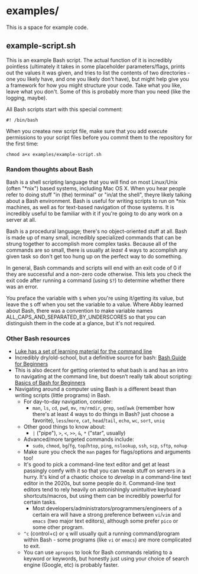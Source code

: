 # examples/
This is a space for example code.

## example-script.sh
This is an example Bash script. The actual function of it is incredibly pointless (ultimately it takes in some placeholder parameters/flags, prints out the values it was given, and tries to list the contents of two directories - one you likely have, and one you likely don't have), but might help give you a framework for how you might structure your code. Take what you like, leave what you don't. Some of this is probably more than you need (like the logging, maybe).

All Bash scripts start with this special comment:
```
#! /bin/bash
```

When you createa new script file, make sure that you add execute permissions to your script files before you commit them to the repository for the first time:
```
chmod a+x examples/example-script.sh
```

### Random thoughts about Bash
Bash is a shell scripting language that you will find on most Linux/Unix (often "*nix") based systems, including Mac OS X. When you hear people refer to doing stuff "in (the) terminal" or "in/at the shell", theyre likely talking about a Bash environment. Bash is useful for writing scripts to run on *nix machines, as well as for text-based navigation of those systems. It is incredibly useful to be familiar with it if you're going to do any work on a server at all.

Bash is a procedural language; there's no object-oriented stuff at all. Bash is made up of many small, incredibly specialized commands that can be strung together to accomplish more complex tasks. Because all of the commands are so small, there is usually at _least_ 4 ways to accomplish any given task so don't get too hung up on the perfect way to do something.

In general, Bash commands and scripts will end with an exit code of 0 if they are successful and a non-zero code otherwise. This lets you check the exit code after running a command (using `$?`) to determine whether there was an error.

You preface the variable with `$` when you're using it/getting its value, but leave the `$` off when you set the variable to a value. Where Abby learned about Bash, there was a convention to make variable names ALL_CAPS_AND_SEPARATED_BY_UNDERSCORES so that you can distinguish them in the code at a glance, but it's not required.

### Other Bash resources
- [Luke has a set of learning material for the command line](https://sites.google.com/a/mtholyoke.edu/the-cs-help-site/home/command-line-resources)
- Incredibly dry/old-school, but a definitive source for bash: [Bash Guide for Beginners](https://tldp.org/LDP/Bash-Beginners-Guide/html/)
- This is also decent for getting oriented to what bash is and has an intro to navigating at the command line, but doesn’t really talk about scripting: [Basics of Bash for Beginners](https://towardsdatascience.com/basics-of-bash-for-beginners-92e53a4c117a)
- Navigating around a computer using Bash is a different beast than writing scripts (little programs) in Bash. 
  - For day-to-day navigation, consider:
    - `man`, `ls`, `cd`, `pwd`, `mv`, `rm/rmdir`, `grep`, `sed`/`awk` (remember how there's at least 4 ways to do things in Bash? just choose a favorite), `less`/`more`, `cat`, `head`/`tail`, `echo`, `wc`, `sort`, `uniq`
  - Other good things to know about: 
    - `|` ("pipe"), `>`, `<`, `>>`, `&`, `*` ("star", usually)
  - Advanced/more targeted commands include: 
    - `sudo`, `chmod`, `bg`/`fg`, `top`/`htop`, `ping`, `nslookup`, `ssh`, `scp`, `sftp`, `nohup` 
  - Make sure you check the `man` pages for flags/options and arguments too! 
  - It's good to pick a command-line text editor and get at least passingly comfy with it so that you can tweak stuff on servers in a hurry. It's kind of a chaotic choice to _develop_ in a command-line text editor in the 2020s, but some people do it. Command-line text editors tend to rely heavily on astonishingly unintuitive keyboard shortcuts/macros, but using them can be incredibly powerful for certain tasks.
    - Most developers/administrators/programmers/engineers of a certain era will have a strong preference between `vi`/`vim` and `emacs` (two major text editors), although some prefer `pico` or some other program.
  - `^c` (control+c) or `q` will usually quit a running command/program within Bash - some programs (like `vi` or `emacs`) are more complicated to exit.
  - You can use `apropos` to look for Bash commands relating to a keyword or keywords, but honestly just using your choice of search engine (Google, etc) is probably faster.

